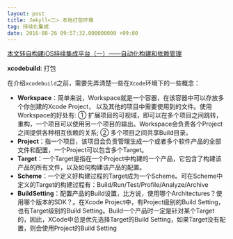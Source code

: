 ```yaml
---
layout: post
title: Jekyll<二> 本地打包环境
tag: 持续化集成
date: 2016-08-26 09:57:32.000000000 +09:00
---
```


[本文转自构建iOS持续集成平台（一）——自动化构建和依赖管理](http://www.infoq.com/cn/articles/build-ios-continuous-integration-platform-part1)


__xcodebuild__: 打包

在介绍`xcodebuild`之前，需要先弄清楚一些在`Xcode`环境下的一些概念：

* **Workspace**：简单来说，Workspace就是一个容器，在该容器中可以存放多个你创建的Xcode Project， 以及其他的项目中需要使用到的文件。使用Workspace的好处有:
① 扩展项目的可视域，即可以在多个项目之间跳转，重构，一个项目可以使用另一个项目的输出。Workspace会负责各个Project之间提供各种相互依赖的关系;
② 多个项目之间共享Build目录。
* **Project**：指一个项目，该项目会负责管理生成一个或者多个软件产品的全部文件和配置，一个Project可以包含多个Target。
* **Target**：一个Target是指在一个Project中构建的一个产品，它包含了构建该产品的所有文件，以及如何构建该产品的配置。
* **Scheme**：一个定义好构建过程的Target成为一个Scheme。可在Scheme中定义的Target的构建过程有：Build/Run/Test/Profile/Analyze/Archive
* **BuildSetting**：配置产品的Build设置，比方说，使用哪个Architectures？使用哪个版本的SDK？。在Xcode Project中，有Project级别的Build Setting，也有Target级别的Build Setting。Build一个产品时一定是针对某个Target的，因此，XCode中总是优先选择Target的Build Setting，如果Target没有配置，则会使用Project的Build Setting

